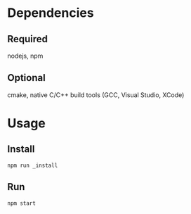 # Dependencies

## Required

nodejs, npm

## Optional

cmake, native C/C++ build tools (GCC, Visual Studio, XCode)

# Usage

## Install

```npm run _install```

## Run

```npm start```
